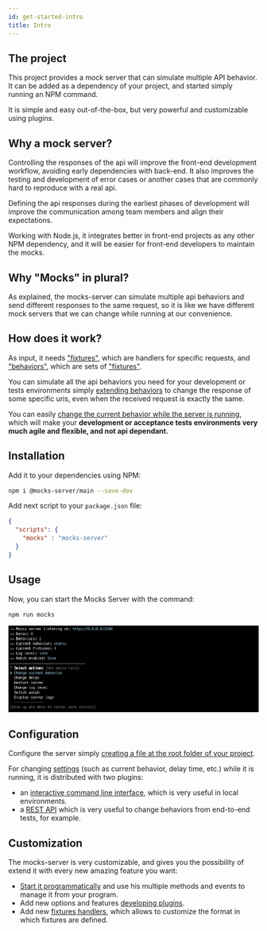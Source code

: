 ```yaml
---
id: get-started-intro
title: Intro
---
```


## The project

This project provides a mock server that can simulate multiple API behavior. It can be added as a dependency of your project, and started simply running an NPM command.

It is simple and easy out-of-the-box, but very powerful and customizable using plugins.

## Why a mock server?

Controlling the responses of the api will improve the front-end development workflow, avoiding early dependencies with back-end. It also improves the testing and development of error cases or another cases that are commonly hard to reproduce with a real api.

Defining the api responses during the earliest phases of development will improve the communication among team members and align their expectations.

Working with Node.js, it integrates better in front-end projects as any other NPM dependency, and it will be easier for front-end developers to maintain the mocks.

## Why "Mocks" in plural?

As explained, the mocks-server can simulate multiple api behaviors and send different responses to the same request, so it is like we have different mock servers that we can change while running at our convenience.

## How does it work?

As input, it needs ["fixtures"](get-started-fixtures.md), which are handlers for specific requests, and ["behaviors"](get-started-behaviors.md), which are sets of ["fixtures"](get-started-fixtures.md).

You can simulate all the api behaviors you need for your development or tests environments simply [extending behaviors](get-started-behaviors.md#extending-behaviors) to change the response of some specific uris, even when the received request is exactly the same.

You can easily [change the current behavior while the server is running](#configuration), which will make your __development or acceptance tests environments very much agile and flexible, and not api dependant.__

## Installation

Add it to your dependencies using NPM:

```bash
npm i @mocks-server/main --save-dev
```

Add next script to your `package.json` file:

```json
{
  "scripts": {
    "mocks" : "mocks-server"
  }
}
```

## Usage

Now, you can start the Mocks Server with the command:

```bash
npm run mocks
```

![Interactive CLI](assets/cli_animation.gif)

## Configuration

Configure the server simply [creating a file at the root folder of your project](configuration-file.md).

For changing [settings](configuration-options.md) (such as current behavior, delay time, etc.) while it is running, it is distributed with two plugins:
* an [interactive command line interface](plugins-inquirer-cli.md), which is very useful in local environments.
* a [REST API](plugins-admin-api.md) which is very useful to change behaviors from end-to-end tests, for example.

## Customization

The mocks-server is very customizable, and gives you the possibility of extend it with every new amazing feature you want:

- [Start it programmatically](advanced-programmatic-usage) and use his multiple methods and events to manage it from your program.
- Add new options and features [developing plugins](advanced-developing-plugins).
- Add new [fixtures handlers](advanced-custom-fixtures-handlers), which allows to customize the format in which fixtures are defined.
